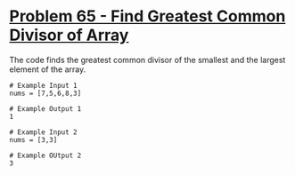 # [Problem 65 - Find Greatest Common Divisor of Array](https://github.com/SST-OSS/club-onboarding/issues/65)
The code finds the greatest common divisor of the smallest and the largest element of the array.

```
# Example Input 1
nums = [7,5,6,8,3]

# Example Output 1
1

# Example Input 2
nums = [3,3]

# Example OUtput 2
3
```
